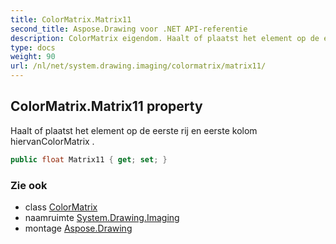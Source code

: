 ```yaml
---
title: ColorMatrix.Matrix11
second_title: Aspose.Drawing voor .NET API-referentie
description: ColorMatrix eigendom. Haalt of plaatst het element op de eerste rij en eerste kolom hiervanColorMatrix .
type: docs
weight: 90
url: /nl/net/system.drawing.imaging/colormatrix/matrix11/
---
```

## ColorMatrix.Matrix11 property

Haalt of plaatst het element op de eerste rij en eerste kolom hiervanColorMatrix .

```csharp
public float Matrix11 { get; set; }
```

### Zie ook

* class [ColorMatrix](../)
* naamruimte [System.Drawing.Imaging](../../colormatrix/)
* montage [Aspose.Drawing](../../../)


